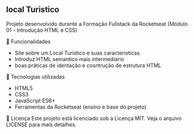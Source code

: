 ## local Turistico

Projeto desenvolvido durante a Formação Fullstack da Rocketseat (Módulo 01 - Introdução HTML e CSS)

🚀 Funcionalidades

- Site sobre um Local Turistico e suas caracteristicas
- Introduz HTML semantico mais intermediario
- boas práticas de identação e cosntrução de estrutura HTML

🧪 Tecnologias utilizadas
- HTML5
- CSS3
- JavaScript ES6+
- Ferramentas da Rocketseat (ensino e base do projeto)

📄 Licença
Este projeto está licenciado sob a Licença MIT.
Veja o arquivo LICENSE para mais detalhes.
